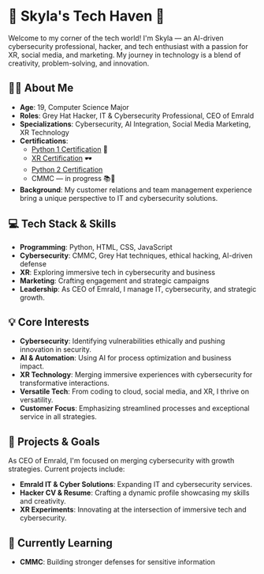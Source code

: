 # 🌟 Skyla's Tech Haven 🌟

Welcome to my corner of the tech world! I'm Skyla — an AI-driven cybersecurity professional, hacker, and tech enthusiast with a passion for XR, social media, and marketing. My journey in technology is a blend of creativity, problem-solving, and innovation.

## 👩‍💻 About Me
- **Age**: 19, Computer Science Major  
- **Roles**: Grey Hat Hacker, IT & Cybersecurity Professional, CEO of Emrald  
- **Specializations**: Cybersecurity, AI Integration, Social Media Marketing, XR Technology  
- **Certifications**:  
  - [Python 1 Certification](https://www.credly.com/badges/8a82f4d0-b3a9-4829-958f-5fc198227ece/public_url) 🐍  
  - [XR Certification](https://www.credly.com/badges/993694a8-1bea-47e2-bace-4cd81b2012f4/public_url) 🕶️  
  - [Python 2 Certification](https://www.credly.com/badges/e384fc13-78a2-4a70-b364-dba1e88ea252/public_url)  
  - CMMC — in progress 📚🚀  
- **Background**: My customer relations and team management experience bring a unique perspective to IT and cybersecurity solutions.

## 💻 Tech Stack & Skills
- **Programming**: Python, HTML, CSS, JavaScript  
- **Cybersecurity**: CMMC, Grey Hat techniques, ethical hacking, AI-driven defense  
- **XR**: Exploring immersive tech in cybersecurity and business  
- **Marketing**: Crafting engagement and strategic campaigns  
- **Leadership**: As CEO of Emrald, I manage IT, cybersecurity, and strategic growth.

## 💡 Core Interests
- **Cybersecurity**: Identifying vulnerabilities ethically and pushing innovation in security.  
- **AI & Automation**: Using AI for process optimization and business impact.  
- **XR Technology**: Merging immersive experiences with cybersecurity for transformative interactions.  
- **Versatile Tech**: From coding to cloud, social media, and XR, I thrive on versatility.  
- **Customer Focus**: Emphasizing streamlined processes and exceptional service in all strategies.

## 🚀 Projects & Goals
As CEO of Emrald, I'm focused on merging cybersecurity with growth strategies. Current projects include:
- **Emrald IT & Cyber Solutions**: Expanding IT and cybersecurity services.  
- **Hacker CV & Resume**: Crafting a dynamic profile showcasing my skills and creativity.  
- **XR Experiments**: Innovating at the intersection of immersive tech and cybersecurity.

## 🎯 Currently Learning
- **CMMC**: Building stronger defenses for sensitive information  
